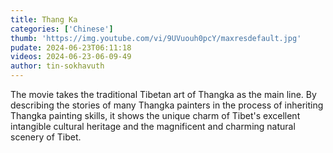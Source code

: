 ```yaml
---
title: Thang Ka
categories: ['Chinese']
thumb: 'https://img.youtube.com/vi/9UVuouh0pcY/maxresdefault.jpg'
pudate: 2024-06-23T06:11:18
videos: 2024-06-23-06-09-49
author: tin-sokhavuth
---
```

The movie takes the traditional Tibetan art of Thangka as the main line. By describing the stories of many Thangka painters in the process of inheriting Thangka painting skills, it shows the unique charm of Tibet's excellent intangible cultural heritage and the magnificent and charming natural scenery of Tibet.